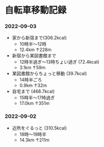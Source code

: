 # 自転車移動記録

### 2022-09-03
- 家から新宿まで(306.2kcal)
  - 10時半〜12時
  - 12.4km ↑228m
- 新宿から某図書館まで
  - 12時半過ぎ〜13時ちょい過ぎ (72.4kcal)
  - 3.1km ↑59m
- 某図書館からちょっと移動 (39.7kcal)
  - 14時半ごろ
  - 0.9km ↑32m
- 自宅まで (468.7kcal)
  - 15時半〜17時過ぎ
  - 17.0km ↑351m
### 2022-09-02
- 近所をぐるっと (310.5kcal)
  - 18時〜19時半
  - 14.3km ↑211m
